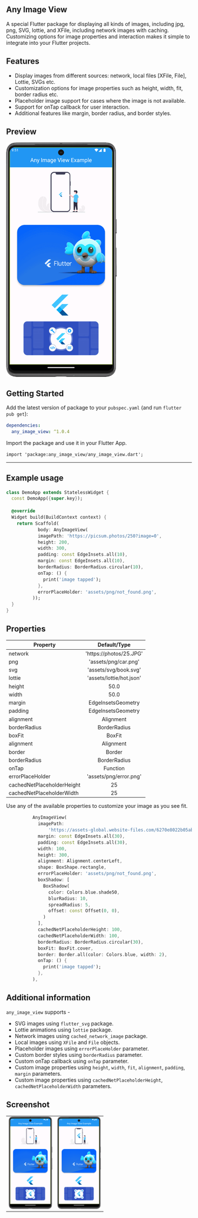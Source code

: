 
## Any Image View

A special Flutter package for displaying all kinds of images, including jpg, png, SVG, lottie, and XFile, including network images with caching.
Customizing options for image properties and interaction makes it simple to integrate into your Flutter projects.

## Features

- Display images from different sources: network, local files [XFile, File], Lottie, SVGs etc.
- Customization options for image properties such as height, width, fit, border radius etc.
- Placeholder image support for cases where the image is not available.
- Support for onTap callback for user interaction.
- Additional features like margin, border radius, and border styles.

## Preview

<img src="https://github.com/farhansadikgalib/any_image_view/blob/main/raw/gif.gif" width="300"/>

## Getting Started

Add the latest version of package to your `pubspec.yaml` (and run `flutter pub get`):

```yaml
dependencies:
  any_image_view: ^1.0.4
```
Import the package and use it in your Flutter App.

```import
import 'package:any_image_view/any_image_view.dart';
```
<hr>

## Example usage
``` dart
class DemoApp extends StatelessWidget {
  const DemoApp({super.key});

  @override
  Widget build(BuildContext context) {
    return Scaffold(
            body: AnyImageView(
            imagePath: 'https://picsum.photos/250?image=0',
            height: 200,
            width: 300,
            padding: const EdgeInsets.all(10),
            margin: const EdgeInsets.all(10),
            borderRadius: BorderRadius.circular(10),
            onTap: () {
              print('image tapped');
            },
            errorPlaceHolder: 'assets/png/not_found.png',
          ));
  }
}
```



## Properties


| Property                   |       Default/Type       |
|----------------------------|:------------------------:|
| network                    | 'https://photos/25.JPG'  |
| png                        |   'assets/png/car.png'   |
| svg                        |  'assets/svg/book.svg'   |
| lottie                     | 'assets/lottie/hot.json' |
| height                     |           50.0           |
| width                      |           50.0           |
| margin                     |    EdgeInsetsGeometry    |
| padding                    |    EdgeInsetsGeometry    |
| alignment                  |        Alignment         |
| borderRadius               |       BorderRadius       |
| boxFit                     |          BoxFit          |
| alignment                  |        Alignment         |
| border                     |          Border          |
| borderRadius               |       BorderRadius       |
| onTap                      |         Function         |
| errorPlaceHolder           |  'assets/png/error.png'  |
| cachedNetPlaceholderHeight |            25            |
| cachedNetPlaceholderWidth  |            25            |


Use any of the available properties to customize your image as you see fit.

``` dart
          AnyImageView(
            imagePath:
                'https://assets-global.website-files.com/6270e8022b05abb840d27d6f/6308d1ab615e60c9047c9d06_AppDev_Flutter-tools.png',
            margin: const EdgeInsets.all(30),
            padding: const EdgeInsets.all(30),
            width: 100,
            height: 300,
            alignment: Alignment.centerLeft,
            shape: BoxShape.rectangle,
            errorPlaceHolder: 'assets/png/not_found.png',
            boxShadow: [
              BoxShadow(
                color: Colors.blue.shade50,
                blurRadius: 10,
                spreadRadius: 5,
                offset: const Offset(0, 0),
              )
            ],
            cachedNetPlaceholderHeight: 100,
            cachedNetPlaceholderWidth: 100,
            borderRadius: BorderRadius.circular(30),
            boxFit: BoxFit.cover,
            border: Border.all(color: Colors.blue, width: 2),
            onTap: () {
              print('image tapped');
            },
          ),

```



## Additional information
`any_image_view` supports -
- SVG images using `flutter_svg` package.
- Lottie animations using `lottie` package.
- Network images using `cached_network_image` package.
- Local images using `XFile` and `File` objects.
- Placeholder images using `errorPlaceHolder` parameter.
- Custom border styles using `borderRadius` parameter.
- Custom onTap callback using `onTap` parameter.
- Custom image properties using `height`, `width`, `fit`, `alignment`, `padding`, `margin` parameters.
- Custom image properties using `cachedNetPlaceholderHeight`, `cachedNetPlaceholderWidth` parameters.

## Screenshot

<table align="left" style="margin: 0px auto;">
  <tr>
    <td>
        <div style="text-align: center;">
            <img src="https://github.com/farhansadikgalib/any_image_view/blob/main/raw/gif.gif" height="250px"/>
        </div>
    </td>
    <td>
        <div style="text-align: center;">
            <img src="https://github.com/farhansadikgalib/any_image_view/blob/main/raw/ss.png" height="250px"/>
        </div>
    </td>

</table>


